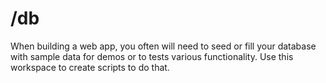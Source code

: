 # /db

When building a web app, you often will need to seed or fill your database with sample data for demos or to tests various functionality. Use this workspace to create scripts to do that.